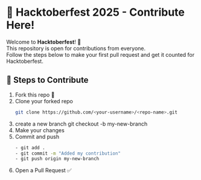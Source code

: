 # 🚀 Hacktoberfest 2025 - Contribute Here!

Welcome to **Hacktoberfest**! 🎉  
This repository is open for contributions from everyone.  
Follow the steps below to make your first pull request and get it counted for Hacktoberfest.  

## 📌 Steps to Contribute
1. Fork this repo 🍴
2. Clone your forked repo  
   ```bash
   git clone https://github.com/<your-username>/<repo-name>.git
3. create a new branch
    git checkout -b my-new-branch
4. Make your changes
5. Commit and push
    ```bash
    - git add .
    - git commit -m "Added my contribution"
    - git push origin my-new-branch
6. Open a Pull Request ✅